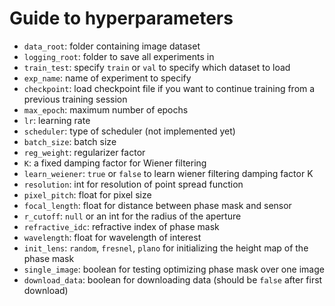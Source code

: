 # Guide to hyperparameters

* `data_root`: folder containing image dataset
* `logging_root`: folder to save all experiments in
* `train_test`: specify `train` or `val` to specify which dataset to load
* `exp_name`: name of experiment to specify
* `checkpoint`: load checkpoint file if you want to continue training from a previous training session
* `max_epoch`: maximum number of epochs
* `lr`: learning rate
* `scheduler`: type of scheduler (not implemented yet)
* `batch_size`: batch size
* `reg_weight`: regularizer factor
* `K`: a fixed damping factor for Wiener filtering
* `learn_weiener`: `true` or `false` to learn wiener filtering damping factor K
* `resolution`: int for resolution of point spread function
* `pixel_pitch`: float for pixel size
* `focal_length`: float for distance between phase mask and sensor
* `r_cutoff`: `null` or an int for the radius of the aperture
* `refractive_idc`: refractive index of phase mask
* `wavelength`: float for wavelength of interest
* `init_lens`: `random`, `fresnel`, `plano` for initializing the height map of the phase mask
* `single_image`: boolean for testing optimizing phase mask over one image
* `download_data`: boolean for downloading data (should be `false` after first download)